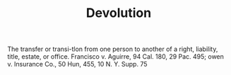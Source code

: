 ---
title: Devolution
letter: D
permalink: "/definitions/bld-devolution.html"
body: The transfer or transi-tlon from one person to another of a right, liability,
  title, estate, or office. Francisco v. Aguirre, 94 Cal. 180, 29 Pac. 495; owen v.
  Insurance Co., 50 Hun, 455, 10 N. Y. Supp. 75
published_at: '2018-07-07'
source: Black's Law Dictionary 2nd Ed (1910)
layout: post
---